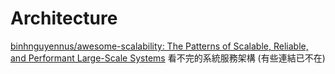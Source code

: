 # Architecture

[binhnguyennus/awesome-scalability: The Patterns of Scalable, Reliable, and Performant Large-Scale Systems](https://github.com/binhnguyennus/awesome-scalability) 看不完的系統服務架構 (有些連結已不在)
